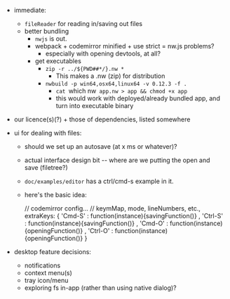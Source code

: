 * immediate:
  * `fileReader` for reading in/saving out files
  * better bundling
    * `nwjs` is out.
    * webpack +  codemirror minified + use strict = nw.js problems?
      * especially with opening devtools, at all?
    * get executables
      * `zip -r ../${PWD##*/}.nw *`
        * This makes a .nw (zip) for distribution
      * `nwbuild -p win64,osx64,linux64 -v 0.12.3 -f .`
        * `cat `which nw` app.nw > app && chmod +x app`
        * this would work with deployed/already bundled app, and turn into executable binary
* our licence(s)(?) + those of dependencies, listed somewhere

* ui for dealing with files:
  * should we set up an autosave (at x ms or whatever)?
  * actual interface design bit -- where are we putting the open and save (filetree?)
  * `doc/examples/editor` has a ctrl/cmd-s example in it.
  * here's the basic idea:

    // codemirror config...
    // keymMap, mode, lineNumbers, etc.,
    extraKeys: {
      'Cmd-S'  : function(instance){savingFunction()}
    , 'Ctrl-S' : function(instance){savingFunction()}
    , 'Cmd-O'  : function(instance){openingFunction()}
    , 'Ctrl-O' : function(instance){openingFunction()}
    }

* desktop feature decisions:
  * notifications
  * context menu(s)
  * tray icon/menu
  * exploring fs in-app (rather than using native dialog)?

